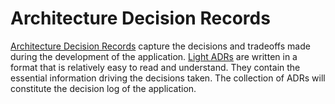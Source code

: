 # Architecture Decision Records

[Architecture Decision Records](https://adr.github.io/) capture the decisions and tradeoffs made during the development of the application. 
[Light ADRs](https://medium.com/olzzio/y-statements-10eb07b5a177) are written in a format that is relatively easy to read and understand. They contain the essential information driving the decisions taken.
The collection of ADRs will constitute the decision log of the application.
